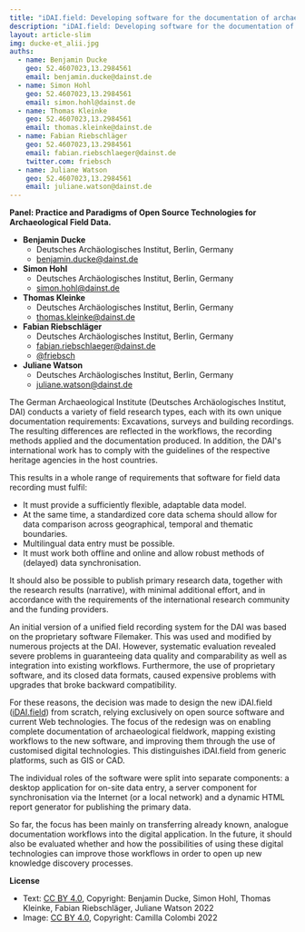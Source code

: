 ```yaml
---
title: "iDAI.field: Developing software for the documentation of archaeological fieldwork"
description: "iDAI.field: Developing software for the documentation of archaeological fieldwork"
layout: article-slim
img: ducke-et_alii.jpg
auths:
  - name: Benjamin Ducke
    geo: 52.4607023,13.2984561
    email: benjamin.ducke@dainst.de
  - name: Simon Hohl
    geo: 52.4607023,13.2984561
    email: simon.hohl@dainst.de
  - name: Thomas Kleinke
    geo: 52.4607023,13.2984561
    email: thomas.kleinke@dainst.de
  - name: Fabian Riebschläger
    geo: 52.4607023,13.2984561
    email: fabian.riebschlaeger@dainst.de
    twitter.com: friebsch
  - name: Juliane Watson
    geo: 52.4607023,13.2984561
    email: juliane.watson@dainst.de
---
```


**Panel: Practice and Paradigms of Open Source Technologies for Archaeological Field Data.**

- **Benjamin Ducke**
  - Deutsches Archäologisches Institut, Berlin, Germany
  - [benjamin.ducke@dainst.de](mailto:benjamin.ducke@dainst.de)
- **Simon Hohl**
  - Deutsches Archäologisches Institut, Berlin, Germany
  - [simon.hohl@dainst.de](mailto:simon.hohl@dainst.de)
- **Thomas Kleinke**
  - Deutsches Archäologisches Institut, Berlin, Germany
  - [thomas.kleinke@dainst.de](mailto:thomas.kleinke@dainst.de)
- **Fabian Riebschläger**
  - Deutsches Archäologisches Institut, Berlin, Germany
  - [fabian.riebschlaeger@dainst.de](mailto:fabian.riebschlaeger@dainst.de)
  - [@friebsch](https://twitter.com/friebsch)
- **Juliane Watson**
  - Deutsches Archäologisches Institut, Berlin, Germany
  - [juliane.watson@dainst.de](mailto:fabian.riebschlaeger@dainst.de)


The German Archaeological Institute (Deutsches Archäologisches Institut, DAI) conducts a variety of field research types, each with its own unique documentation requirements: Excavations, surveys and building recordings. The resulting differences are reflected in the workflows, the recording methods applied and the documentation produced. In addition, the DAI's international work has to comply with the guidelines of the respective heritage agencies in the host countries.

This results in a whole range of requirements that software for field data recording must fulfil:
-	It must provide a sufficiently flexible, adaptable data model.
-	At the same time, a standardized core data schema should allow for data comparison across geographical, temporal and thematic boundaries.
-	Multilingual data entry must be possible.
-	It must work both offline and online and allow robust methods of (delayed) data synchronisation.

It should also be possible to publish primary research data, together with the research results (narrative), with minimal additional effort, and in accordance with the requirements of the international research community and the funding providers.

An initial version of a unified field recording system for the DAI was based on the proprietary software Filemaker. This was used and modified by numerous projects at the DAI. However, systematic evaluation revealed severe problems in guaranteeing data quality and comparability as well as integration into existing workflows. Furthermore, the use of proprietary software, and its closed data formats, caused expensive problems with upgrades that broke backward compatibility.

For these reasons, the decision was made to design the new iDAI.field ([iDAI.field](https://github.com/dainst/idai-field)) from scratch, relying exclusively on open source software and current Web technologies. The focus of the redesign was on enabling complete documentation of archaeological fieldwork, mapping existing workflows to the new software, and improving them through the use of customised digital technologies. This distinguishes iDAI.field from generic platforms, such as GIS or CAD.

The individual roles of the software were split into separate components: a desktop application for on-site data entry, a server component for synchronisation via the Internet (or a local network) and a dynamic HTML report generator for publishing the primary data.

So far, the focus has been mainly on transferring already known, analogue documentation workflows into the digital application. In the future, it should also be evaluated whether and how the possibilities of using these digital technologies can improve those workflows in order to open up new knowledge discovery processes.



**License**

- Text: [CC BY 4.0](https://creativecommons.org/licenses/by/4.0/), Copyright: Benjamin Ducke, Simon Hohl, Thomas Kleinke, Fabian Riebschläger, Juliane Watson 2022
- Image: [CC BY 4.0](https://creativecommons.org/licenses/by/4.0/), Copyright: Camilla Colombi 2022
